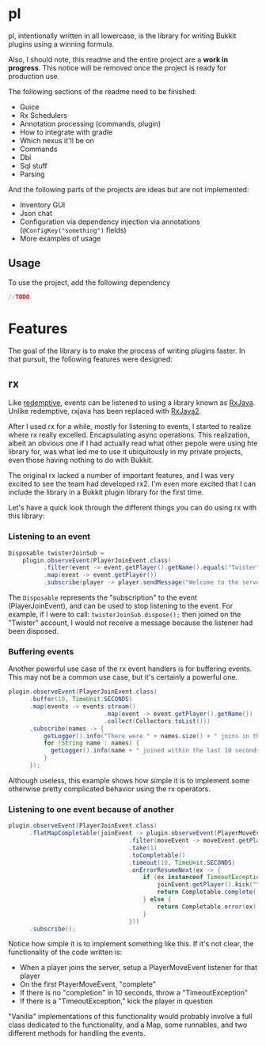 # pl

pl, intentionally written in all lowercase, is the library for writing 
Bukkit plugins using a winning formula.

Also, I should note, this readme and the entire project are a **work in progress**. This notice
will be removed once the project is ready for production use.

The following sections of the readme need to be finished:
* Guice
* Rx Schedulers
* Annotation processing (commands, plugin)
* How to integrate with gradle
* Which nexus it'll be on
* Commands
* Dbi
* Sql stuff
* Parsing

And the following parts of the projects are ideas but are not implemented:
* Inventory GUI
* Json chat
* Configuration via dependency injection via annotations (`@ConfigKey("something")` fields)
* More examples of usage

## Usage

To use the project, add the following dependency

```groovy
//TODO
```

# Features

The goal of the library is to make the process of writing plugins faster. 
In that pursuit, the following features were designed:

## rx

Like [redemptive](https://github.com/Twister915/redemptive), events can be 
listened to using a library known as [RxJava](https://github.com/ReactiveX/RxJava/tree/1.x). 
Unlike redemptive, rxjava has been replaced with [RxJava2](https://github.com/ReactiveX/RxJava).

After I used rx for a while, mostly for listening to events, I started to realize where
rx really excelled. Encapsulating async operations. This realization, albeit an obvious one
if I had actually read what other pepole were using hte library for, was what led me to 
use it ubiquitously in my private projects, even those having nothing to do with Bukkit.

The original rx lacked a number of important features, and I was very excited to see the
team had developed rx2. I'm even more excited that I can include the library in a Bukkit
plugin library for the first time.

Let's have a quick look through the different things you can do using rx with this library:

### Listening to an event
```java
Disposable twisterJoinSub =
    plugin.observeEvent(PlayerJoinEvent.class)
          .filter(event -> event.getPlayer().getName().equals("Twister"))
          .map(event -> event.getPlayer())
          .subscribe(player -> player.sendMessage("Welcome to the server!"));
```

The `Disposable` represents the "subscription" to the event (PlayerJoinEvent), and can be 
used to stop listening to the event. For example, if I were to call: `twisterJoinSub.dispose();` 
then joined on the "Twister" account, I would not receive a message because the listener had 
been disposed.

### Buffering events

Another powerful use case of the rx event handlers is for buffering events. This may not
be a common use case, but it's certainly a powerful one.

```java
plugin.observeEvent(PlayerJoinEvent.class)
      .buffer(10, TimeUnit.SECONDS)
      .map(events -> events.stream()
                           .map(event -> event.getPlayer().getName())
                           .collect(Collectors.toList()))
      .subscribe(names -> {
          getLogger().info("There were " + names.size() + " joins in the last 10 seconds.")
          for (String name : names) {
            getLogger().info(name + " joined within the last 10 seconds");
          }
      });
```

Although useless, this example shows how simple it is to implement some otherwise
pretty complicated behavior using the rx operators.

### Listening to one event because of another

```java
plugin.observeEvent(PlayerJoinEvent.class)
      .flatMapCompletable(joinEvent -> plugin.observeEvent(PlayerMoveEvent.class)
                                  .filter(moveEvent -> moveEvent.getPlayer().equals(joinEvent.getPlayer()))
                                  .take(1)
                                  .toCompletable()
                                  .timeout(10, TimeUnit.SECONDS)
                                  .onErrorResumeNext(ex -> {
                                      if (ex instanceof TimeoutException) {
                                          joinEvent.getPlayer().kick("You didn't move in 10 seconds!");
                                          return Completable.complete();
                                      } else {
                                          return Completable.error(ex);
                                      }
                                  }))
      .subscribe();
```

Notice how simple it is to implement something like this. If it's not clear, the functionality
of the code written is:

* When a player joins the server, setup a PlayerMoveEvent listener for that player
* On the first PlayerMoveEvent, "complete"
* If there is no "completion" in 10 seconds, throw a "TimeoutException"
* If there is a "TimeoutException," kick the player in question

"Vanilla" implementations of this functionality would probably involve a full class dedicated to the
functionality, and a Map, some runnables, and two different methods for handling the events.